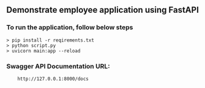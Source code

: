 ## Demonstrate employee application using FastAPI

### To run the application, follow below steps

```
> pip install -r reqirements.txt
> python script.py
> uvicorn main:app --reload
```

### Swagger API Documentation URL:

```
    http://127.0.0.1:8000/docs
```
